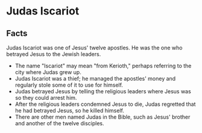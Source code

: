 # Judas Iscariot

## Facts

Judas Iscariot was one of Jesus' twelve apostles. He was the one who betrayed Jesus to the Jewish leaders.

* The name "Iscariot" may mean "from Kerioth," perhaps referring to the city where Judas grew up.
* Judas Iscariot was a thief; he managed the apostles' money and regularly stole some of it to use for himself.
* Judas betrayed Jesus by telling the religious leaders where Jesus was so they could arrest him.
* After the religious leaders condemned Jesus to die, Judas regretted that he had betrayed Jesus, so he killed himself.
* There are other men named Judas in the Bible, such as Jesus' brother and another of the twelve disciples.